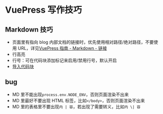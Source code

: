 # VuePress 写作技巧

## Markdown 技巧

- 页面里有指向 blog 内部文档的链接时，优先使用相对路径/绝对路径，不要使用 URL，详见[VuePress 指南 - Markdown - 链接](https://v2.vuepress.vuejs.org/zh/guide/markdown.html#%E9%93%BE%E6%8E%A5)
- 行高亮
- 行号：可在代码块添加标记来启用/禁用行号，默认开启
- [导入代码块](https://v2.vuepress.vuejs.org/zh/guide/markdown.html#%E5%AF%BC%E5%85%A5%E4%BB%A3%E7%A0%81%E5%9D%97)

## bug

- MD 里不能出现`process.env.NODE_ENV`，否则页面渲染不出来
- MD 里最好不要出现 HTML 标签，比如`</body>`，否则页面渲染不出来
- MD 里的表格里不要出现`内 | 容`，若出现了需要转义，比如`内 \| 容`
